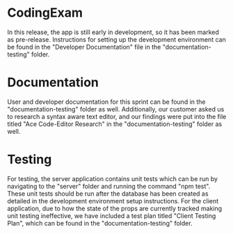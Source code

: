 # CodingExam
In this release, the app is still early in development, so it has been marked as pre-release. Instructions for setting up the development environment can be found in the "Developer Documentation" file in the "documentation-testing" folder.

# Documentation
User and developer documentation for this sprint can be found in the "documentation-testing" folder as well.
Additionally, our customer asked us to research a syntax aware text editor, and our findings were put into the file titled "Ace Code-Editor Research" in the "documentation-testing" folder as well.

# Testing
For testing, the server application contains unit tests which can be run by navigating to the "server" folder and running the command "npm test". These unit tests should be run after the database has been created as detailed in the development environment setup instructions. For the client application, due to how the state of the props are currently tracked making unit testing ineffective, we have included a test plan titled "Client Testing Plan", which can be found in the "documentation-testing" folder.
